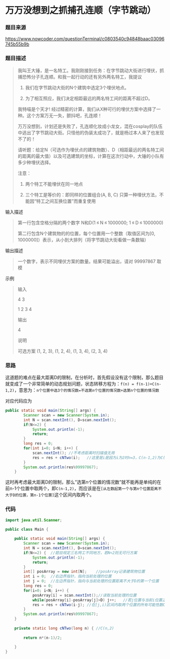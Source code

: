 # 万万没想到之抓捕孔连顺（字节跳动）



### 题目来源

https://www.nowcoder.com/questionTerminal/c0803540c94848baac03096745b55b9b



### 题目描述

> 我叫王大锤，是一名特工。我刚刚接到任务：在字节跳动大街进行埋伏，抓捕恐怖分子孔连顺。和我一起行动的还有另外两名特工，我提议
>
> 1. 我们在字节跳动大街的N个建筑中选定3个埋伏地点。
>
> 2. 为了相互照应，我们决定相距最远的两名特工间的距离不超过D。
>
> 我特喵是个天才! 经过精密的计算，我们从X种可行的埋伏方案中选择了一种。这个方案万无一失，颤抖吧，孔连顺！
>
> 万万没想到，计划还是失败了，孔连顺化妆成小龙女，混在cosplay的队伍中逃出了字节跳动大街。只怪他的伪装太成功了，就是杨过本人来了也发现不了的！
>
> 请听题：给定N（可选作为埋伏点的建筑物数）、D（相距最远的两名特工间的距离的最大值）以及可选建筑的坐标，计算在这次行动中，大锤的小队有多少种埋伏选择。
>
> 注意：
>
> 1. 两个特工不能埋伏在同一地点
>
> 2. 三个特工是等价的：即同样的位置组合(A, B, C) 只算一种埋伏方法，不能因“特工之间互换位置”而重复使用

输入描述

> 第一行包含空格分隔的两个数字 N和D(1 ≤ N ≤ 1000000; 1 ≤ D ≤ 1000000)
>
> 第二行包含N个建筑物的的位置，每个位置用一个整数（取值区间为[0, 1000000]）表示，从小到大排列（将字节跳动大街看做一条数轴）

输出描述

> 一个数字，表示不同埋伏方案的数量。结果可能溢出，请对 99997867 取模

示例

> 输入
>
> 4 3
>
> 1 2 3 4
>
> 输出
>
> 4
>
> 说明
>
> 可选方案 (1, 2, 3), (1, 2, 4), (1, 3, 4), (2, 3, 4)



### 思路

这道题的难点在最大距离D的限制，在分析时，首先假设没有这个限制，那么题目就变成了一个非常简单的动态规划问题，状态转移方程为：`f(n) = f(n-1)+C(n-1,2)`，意思为：`n个位置中选3个的情况数=不选第n个位置的情况数+选第n个位置的情况数`

对应代码应为

```java
public static void main(String[] args) {
		Scanner scan = new Scanner(System.in);
		int N = scan.nextInt(), D=scan.nextInt();
		if(N<=2) {
			System.out.println(-1);
			return;
		}
		long res = 0;
		for(int i=0; i<N; i++) {
            scan.nextInt();	//不考虑距离时扫描值无用
			res = res + cNTwo(i);	//这里是i是因为i为2时n=3，C(n-1,2)为C(2,2)
		}
		System.out.println(res%99997867);
	}
```

这时再考虑最大距离D的限制，那么”选第n个位置的情况数”就不能再是单纯的在前n-1个位置中取两个，即`C(n-1,2)`，而应该是在`[从左数起第一个与第n个位置距离不大于D的位置，第n-1个位置]`这个区间内取两个。

### 代码

```java
import java.util.Scanner;

public class Main {
   
    public static void main(String[] args) {
        Scanner scan = new Scanner(System.in);
        int N = scan.nextInt(), D=scan.nextInt();
        if(N<=2) {	//题目规定三名特工不同地方，若N<2则无可行方案
            System.out.println(-1);
            return;
        }
        int[] posArray = new int[N];    //posArray记录建筑物位置
        int i = 0;	//右边界指针，指向当前处理的位置
        int j = 0;	//左边界指针，指向与当前处理的位置距离不大于D的第一个位置
        long res = 0;
        for(i=0; i<N; i++) {
            posArray[i] = scan.nextInt();//读取当前处理的位置
            while(posArray[i]-posArray[j]>D) j++;	//若j位置与当前i位置之间距离已超过D则更新j
            res = res + cNTwo(i-j); //在[j,i)区间内取两个位置的所有可能性数C(n,2)
        }
        System.out.println(res%99997867);
    }
     
    private static long cNTwo(long n) {	//C(n,2)
         
        return n*(n-1)/2;
         
    }
}
```

